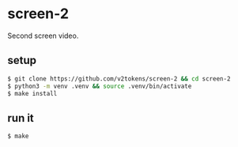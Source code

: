 # screen-2

Second screen video.

## setup

```bash
$ git clone https://github.com/v2tokens/screen-2 && cd screen-2
$ python3 -m venv .venv && source .venv/bin/activate
$ make install
```

## run it

```bash
$ make
```
